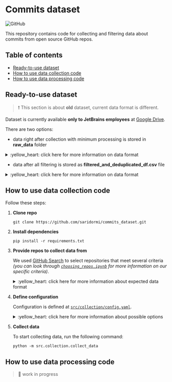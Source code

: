 # Commits dataset

![GitHub](https://img.shields.io/github/license/saridormi/commits_dataset?style=for-the-badge)

This repository contains code for collecting and filtering data about commits from open source GitHub repos.

## Table of contents
- [Ready-to-use dataset](#ready-to-use-dataset)
- [How to use data collection code](#how-to-use-data-collection-code)
- [How to use data processing code](#how-to-use-data-processing-code)

## Ready-to-use dataset 

> :exclamation: This section is about **old** dataset, current data format is different.

Dataset is currently available **only to JetBrains employees** at [Google Drive](https://drive.google.com/drive/folders/1Z3LgzG23KcZGln53ta4WVKBPp0S8_XhZ?usp=sharing).

There are two options:
* data right after collection with minimum processing is stored in **raw_data** folder
<details>
<summary>:yellow_heart: click here for more information on data format </summary>

> :floppy_disk: At this point dataset takes around 16GB of disk space.

Data from each repo is saved as separate `.gz` archive. Inside it is a `.jsonl` file where each line has keys `author`, `date`, `message` and `diff`. 
* `author` is a list with information (name/nickname and email) about person who made commit
* `date` is a date (with time) when commit was made
* `message` is a commit message
* `diff` is a list of diffs for each file modified in commit

Example:
| author | date | message | diff |
|:-:|:-:|:-:|:-:|
|[name, email] | 2021-01-01 00:00:00 | cool commit message | [changes in file1, changes in file2, ...]|	

Diff for each file is basically `git diff` output string but special git heading like `@@ -6,22 +6,24 @@` is omitted and it additionally contains special token `<FILE>` in line with filenames. 

Preprocessing at this point includes separating input lines with `<nl>` token and adding whitespaces around punctuation marks (both in messages and in diffs).

</details>

* data after all filtering is stored as **filtered_and_deduplicated_df.csv** file
<details>
<summary>:yellow_heart: click here for more information on data format</summary>

> :floppy_disk: At this point dataset takes around 4GB of disk space.

Data from all repos is stored in one file. It has the following columns:
* `author`: unique integer for each (name, email) pair in dataset
* `date`: date (with time) when commit was made
* `message`: commit message
* `diff`: single diff for all modified files
* `num_mods`: number of modified files
* `repo`: GitHub repository name
* `sample_id`: service column for deduplication *(maybe I should drop it)*
* `project_id`: 1 if commit is in train part of dataset, 2 - if in validation, 3 - if in test 

Diff is basically `git diff` output string but some special info like `index e345a66..f841d45` or `@@ -6,22 +6,24 @@` is omitted and it additionally contains special token `<FILE>` in lines with filenames. 

Message is, well, commit message. 

Note that in both cases input lines are separated with `<nl>` token and punctuation marks are additionally separated by whitespaces.

Super simple examples of data format in cases of modifying, adding, deleting or renaming file:
|author|date|diff|message|num_mods|repo|sample_id|project_id|
|:-:|:-:|:-:|:-:|:-:|:-:|:-:|:-:|
|1|2021-01-01 00:00:00| <FILE> conf / config . yaml \<nl\> - batch_size : 4 \<nl\> + batch_size : 8|Modify config|1|organization/repo|1|1|
|2|2021-01-01 00:00:00| new file \<nl\> <FILE> conf / config . yaml \<nl\> + batch_size : 8|Add config|1|organization/repo|2|1|
|1|2021-01-01 00:00:00| deleted file \<nl\> <FILE> conf / config . yaml \<nl\> - batch_size : 4|Delete config|1|organization/repo|3|1|
|2|2021-01-01 00:00:00| rename from conf / config . yaml \<nl\> rename to conf / conf . yaml|Rename config|1|organization/repo|4|1|
</details>

## How to use data collection code

Follow these steps:

1. **Clone repo**
    ```
    git clone https://github.com/saridormi/commits_dataset.git
    ```

2. **Install dependencies**

   ```
   pip install -r requirements.txt
   ``` 
   

3. **Provide repos to collect data from**

    We used [GitHub Search](https://arxiv.org/abs/2103.04682) to select repositories that meet several criteria *(you can look through [`choosing_repos.ipynb`](https://github.com/saridormi/commits_dataset/blob/gather_by_hash/notebooks/multilang/choosing_repos.ipynb) for more information on our specific criteria)*.

    <details>
    <summary>:yellow_heart: click here for more information about expected data format</summary>

    The script expects data to be stored in the following way:

   ```
         ├── ...  # data directory
         │   ├── part_1
         │   │    ├── repo_1.json
         │   │    ├── ...
         │   │    └── repo_n.json
         │   ├── ...
         │   └── part_k
         └── ...
   ```
   Repositories are pre-split on parts *(in our case, train/val/test)*.

   Information about each repo is stored in its own json file and should include the following keys:
   - `"repo"`: full repository name
   - `"url"`: repository URL
   - `"hashes"`: hashes of specific commits; only these commits are collected
   
   An example:

   ```
      {
         "repo": "saridormi/commits_dataset", 
         "url": "https://github.com/saridormi/commits_dataset.git",
         "hashes": ["78e474ecb3eba12b7a100b431d24ae85adca7a6d"]
      }
   ```
   </details>

4. **Define configuration**

      Configuration is defined at [`src/collection/config.yaml`](https://github.com/saridormi/commits_dataset/blob/gather_by_hash/src/collection/config.yaml).

      <details>
      <summary>:yellow_heart: click here for more information about possible options</summary>
   
      Basically, config looks like that:

      ```
      repo_processor:
         chunksize: ...
      pydriller_kwargs:
        ...
      n_workers: ...
      org_repo_sep: ...
      parts: ...
      paths: ...
          temp_clone_dir: ...
          input_dir: ...
          output_dir: ...
      ```
   
      * `repo_processor`
        * `chunksize`: # of examples in single chunk

      * `pydriller_kwargs`
      
        All options from here are passed to PyDriller's `RepositoryMining` as kwargs. See [PyDriller docs](https://pydriller.readthedocs.io/en/1.15/reference.html#pydriller.repository_mining.RepositoryMining) for more information.
      
      * `n_workers`: # of threads for parallel data gathering
      * `org_repo_sep`: symbol to replace `/` in `"org/repo"`
      * `parts`: folder names for parts repositories are pre-split on
      * `paths`:
      
        Paths are moved to separate key to convert them all to absolute paths via hydra.
        * `temp_clone_dir`: directory remote repos will be cloned to
        * `input_dir`: directory to read data about repos from
        * `output_dir`: directory to save gathered data to
        </details>

5. **Collect data**

    To start collecting data, run the following command:
    ```
    python -m src.collection.collect_data
    ```
   
## How to use data processing code

> :star2: work in progress
